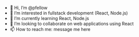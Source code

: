 - 👋 Hi, I’m @pfellow
- 👀 I’m interested in fullstack development (React, Node.js)
- 🌱 I’m currently learning React, Node.js
- 💞️ I’m looking to collaborate on web applications using React
- 📫 How to reach me: message me here

<!---
pfellow/pfellow is a ✨ special ✨ repository because its `README.md` (this file) appears on your GitHub profile.
You can click the Preview link to take a look at your changes.
--->

